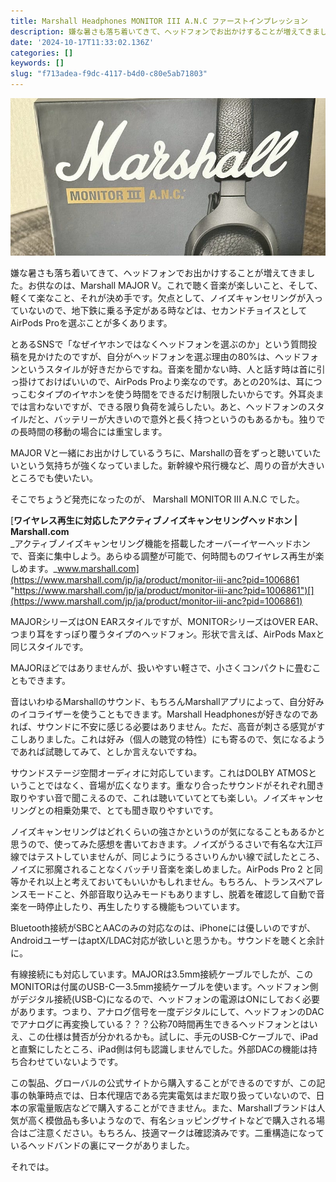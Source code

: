 ```yaml
---
title: Marshall Headphones MONITOR III A.N.C ファーストインプレッション
description: 嫌な暑さも落ち着いてきて、ヘッドフォンでお出かけすることが増えてきました。お供なのは、Marshall MAJOR…
date: '2024-10-17T11:33:02.136Z'
categories: []
keywords: []
slug: "f713adea-f9dc-4117-b4d0-c80e5ab71803"
---
```

![](0__LwtMuMgWuQ4cOlKP.jpg)

嫌な暑さも落ち着いてきて、ヘッドフォンでお出かけすることが増えてきました。お供なのは、Marshall MAJOR V。これで聴く音楽が楽しいこと、そして、軽くて楽なこと、それが決め手です。欠点として、ノイズキャンセリングが入っていないので、地下鉄に乗る予定がある時などは、セカンドチョイスとしてAirPods Proを選ぶことが多くあります。

とあるSNSで「なぜイヤホンではなくヘッドフォンを選ぶのか」という質問投稿を見かけたのですが、自分がヘッドフォンを選ぶ理由の80%は、ヘッドフォンというスタイルが好きだからですね。音楽を聞かない時、人と話す時は首に引っ掛けておけばいいので、AirPods Proより楽なのです。あとの20%は、耳につっこむタイプのイヤホンを使う時間をできるだけ制限したいからです。外耳炎までは言わないですが、できる限り負荷を減らしたい。あと、ヘッドフォンのスタイルだと、バッテリーが大きいので意外と長く持つというのもあるかも。独りでの長時間の移動の場合には重宝します。

MAJOR Vと一緒にお出かけしているうちに、Marshallの音をずっと聴いていたいという気持ちが強くなっていました。新幹線や飛行機など、周りの音が大きいところでも使いたい。

そこでちょうど発売になったのが、 Marshall MONITOR III A.N.C でした。

[**ワイヤレス再生に対応したアクティブノイズキャンセリングヘッドホン | Marshall.com**  
_アクティブノイズキャンセリング機能を搭載したオーバーイヤーヘッドホンで、音楽に集中しよう。あらゆる調整が可能で、何時間ものワイヤレス再生が楽しめます。_www.marshall.com](https://www.marshall.com/jp/ja/product/monitor-iii-anc?pid=1006861 "https://www.marshall.com/jp/ja/product/monitor-iii-anc?pid=1006861")[](https://www.marshall.com/jp/ja/product/monitor-iii-anc?pid=1006861)

MAJORシリーズはON EARスタイルですが、MONITORシリーズはOVER EAR、つまり耳をすっぽり覆うタイプのヘッドフォン。形状で言えば、AirPods Maxと同じスタイルです。

MAJORほどではありませんが、扱いやすい軽さで、小さくコンパクトに畳むこともできます。

音はいわゆるMarshallのサウンド、もちろんMarshallアプリによって、自分好みのイコライザーを使うこともできます。Marshall Headphonesが好きなのであれば、サウンドに不安に感じる必要はありません。ただ、高音が刺さる感覚がすこしありました。これは好み（個人の聴覚の特性）にも寄るので、気になるようであれば試聴してみて、としか言えないですね。

サウンドステージ空間オーディオに対応しています。これはDOLBY ATMOSということではなく、音場が広くなります。重なり合ったサウンドがそれぞれ聞き取りやすい音で聞こえるので、これは聴いていてとても楽しい。ノイズキャンセリングとの相乗効果で、とても聞き取りやすいです。

ノイズキャンセリングはどれくらいの強さかというのが気になることもあるかと思うので、使ってみた感想を書いておきます。ノイズがうるさいで有名な大江戸線ではテストしていませんが、同じようにうるさいりんかい線で試したところ、ノイズに邪魔されることなくバッチリ音楽を楽しめました。AirPods Pro 2 と同等かそれ以上と考えておいてもいいかもしれません。もちろん、トランスペアレンスモードこと、外部音取り込みモードもありますし、脱着を確認して自動で音楽を一時停止したり、再生したりする機能もついています。

Bluetooth接続がSBCとAACのみの対応なのは、iPhoneには優しいのですが、AndroidユーザーはaptX/LDAC対応が欲しいと思うかも。サウンドを聴くと余計に。

有線接続にも対応しています。MAJORは3.5mm接続ケーブルでしたが、このMONITORは付属のUSB-C — 3.5mm接続ケーブルを使います。ヘッドフォン側がデジタル接続(USB-C)になるので、ヘッドフォンの電源はONにしておく必要があります。つまり、アナログ信号を一度デジタルにして、ヘッドフォンのDACでアナログに再変換している？？？公称70時間再生できるヘッドフォンとはいえ、この仕様は賛否が分かれるかも。試しに、手元のUSB-Cケーブルで、iPadと直繋にしたところ、iPad側は何も認識しませんでした。外部DACの機能は持ち合わせていないようです。

この製品、グローバルの公式サイトから購入することができるのですが、この記事の執筆時点では、日本代理店である完実電気はまだ取り扱っていないので、日本の家電量販店などで購入することができません。また、Marshallブランドは人気が高く模倣品も多いようなので、有名ショッピングサイトなどで購入される場合はご注意ください。もちろん、技適マークは確認済みです。二重構造になっているヘッドバンドの裏にマークがありました。

それでは。